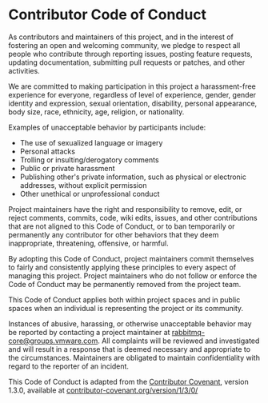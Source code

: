 # Contributor Code of Conduct

As contributors and maintainers of this project, and in the interest of fostering an open
and welcoming community, we pledge to respect all people who contribute through reporting
issues, posting feature requests, updating documentation, submitting pull requests or
patches, and other activities.

We are committed to making participation in this project a harassment-free experience for
everyone, regardless of level of experience, gender, gender identity and expression,
sexual orientation, disability, personal appearance, body size, race, ethnicity, age,
religion, or nationality.

Examples of unacceptable behavior by participants include:

 * The use of sexualized language or imagery
 * Personal attacks
 * Trolling or insulting/derogatory comments
 * Public or private harassment
 * Publishing other's private information, such as physical or electronic addresses,
   without explicit permission
 * Other unethical or unprofessional conduct

Project maintainers have the right and responsibility to remove, edit, or reject comments,
commits, code, wiki edits, issues, and other contributions that are not aligned to this
Code of Conduct, or to ban temporarily or permanently any contributor for other behaviors
that they deem inappropriate, threatening, offensive, or harmful.

By adopting this Code of Conduct, project maintainers commit themselves to fairly and
consistently applying these principles to every aspect of managing this project. Project
maintainers who do not follow or enforce the Code of Conduct may be permanently removed
from the project team.

This Code of Conduct applies both within project spaces and in public spaces when an
individual is representing the project or its community.

Instances of abusive, harassing, or otherwise unacceptable behavior may be reported by
contacting a project maintainer at [rabbitmq-core@groups.vmware.com](mailto:rabbitmq-core@groups.vmware.com). All complaints will
be reviewed and investigated and will result in a response that is deemed necessary and
appropriate to the circumstances. Maintainers are obligated to maintain confidentiality
with regard to the reporter of an incident.

This Code of Conduct is adapted from the
[Contributor Covenant](https://contributor-covenant.org), version 1.3.0, available at
[contributor-covenant.org/version/1/3/0/](https://contributor-covenant.org/version/1/3/0/)
